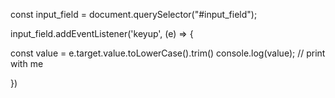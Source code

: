 const input_field = document.querySelector("#input_field");

input_field.addEventListener('keyup', (e) => {

  const value = e.target.value.toLowerCase().trim()
  console.log(value); // print with me

})
